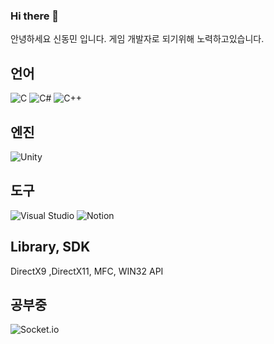 ### Hi there 👋

안녕하세요 신동민 입니다.
게임 개발자로 되기위해 노력하고있습니다.

## 언어
![C](https://img.shields.io/badge/c-%2300599C.svg?style=for-the-badge&logo=c&logoColor=white) ![C#](https://img.shields.io/badge/c%23-%23239120.svg?style=for-the-badge&logo=csharp&logoColor=white) ![C++](https://img.shields.io/badge/c++-%2300599C.svg?style=for-the-badge&logo=c%2B%2B&logoColor=white)
## 엔진
![Unity](https://img.shields.io/badge/unity-%23000000.svg?style=for-the-badge&logo=unity&logoColor=white)

## 도구
![Visual Studio](https://img.shields.io/badge/Visual%20Studio-5C2D91.svg?style=for-the-badge&logo=visual-studio&logoColor=white) ![Notion](https://img.shields.io/badge/Notion-%23000000.svg?style=for-the-badge&logo=notion&logoColor=white)

## Library, SDK
DirectX9 ,DirectX11, MFC, WIN32 API

## 공부중
![Socket.io](https://img.shields.io/badge/Socket.io-black?style=for-the-badge&logo=socket.io&badgeColor=010101)

<!--
**Dongmins11/Dongmins11** is a ✨ _special_ ✨ repository because its `README.md` (this file) appears on your GitHub profile.

Here are some ideas to get you started:

- 🔭 I’m currently working on ...
- 🌱 I’m currently learning ...
- 👯 I’m looking to collaborate on ...
- 🤔 I’m looking for help with ...
- 💬 Ask me about ...
- 📫 How to reach me: ...
- 😄 Pronouns: ...
- ⚡ Fun fact: ...
-->
